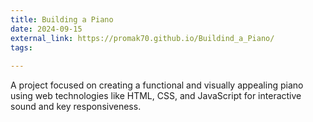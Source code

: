 ```yaml
---
title: Building a Piano
date: 2024-09-15
external_link: https://promak70.github.io/Buildind_a_Piano/
tags:
 
---
```


A project focused on creating a functional and visually appealing piano using web technologies like HTML, CSS, and JavaScript for interactive sound and key responsiveness.

<!--more-->
